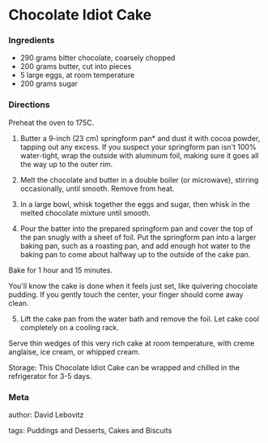 # Chocolate Idiot Cake

### Ingredients
 * 290 grams bitter chocolate, coarsely chopped
 * 200 grams butter, cut into pieces
 * 5 large eggs, at room temperature
 * 200 grams sugar

### Directions

Preheat the oven to 175C.

1. Butter a 9-inch (23 cm) springform pan* and dust it with cocoa powder, tapping out any excess. If you suspect your springform pan isn't 100% water-tight, wrap the outside with aluminum foil, making sure it goes all the way up to the outer rim.

2. Melt the chocolate and butter in a double boiler (or microwave), stirring occasionally, until smooth. Remove from heat.

3. In a large bowl, whisk together the eggs and sugar, then whisk in the melted chocolate mixture until smooth.

4. Pour the batter into the prepared springform pan and cover the top of the pan snugly with a sheet of foil. Put the springform pan into a larger baking pan, such as a roasting pan, and add enough hot water to the baking pan to come about halfway up to the outside of the cake pan.

Bake for 1 hour and 15 minutes.

You'll know the cake is done when it feels just set, like quivering chocolate pudding. If you gently touch the center, your finger should come away clean.

5. Lift the cake pan from the water bath and remove the foil. Let cake cool completely on a cooling rack.

Serve thin wedges of this very rich cake at room temperature, with creme anglaise, ice cream, or whipped cream.

Storage: This Chocolate Idiot Cake can be wrapped and chilled in the refrigerator for 3-5 days.

### Meta
author: David Lebovitz

tags: Puddings and Desserts, Cakes and Biscuits

